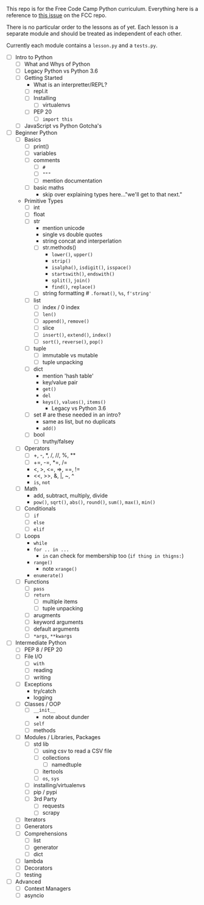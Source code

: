 This repo is for the Free Code Camp Python curriculum. Everything here is a
reference to [this issue](https://github.com/freeCodeCamp/freeCodeCamp/issues/14588) on
the FCC repo.

There is no particular order to the lessons as of yet. Each lesson is a separate
module and should be treated as independent of each other.

Currently each module contains a `lesson.py` and a `tests.py`.

- [ ] Intro to Python
    - [ ] What and Whys of Python
    - [ ] Legacy Python vs Python 3.6
    - [ ] Getting Started
        - What is an interpretter/REPL?
        - [ ] repl.it
        - [ ] Installing
            - [ ] virtualenvs
        - [ ] PEP 20
            - [ ] `import this`
    - [ ] JavaScript vs Python Gotcha's
- [ ] Beginner Python
    - [ ] Basics
        - [ ] print()
        - [ ] variables
        - [ ] comments
            - [ ] `#`
            - [ ] `"""`
            - [ ] mention documentation
        - [ ] basic maths
            - skip over explaining types here..."we'll get to that next."
    - Primitive Types
        - [ ] int
        - [ ] float
        - [ ] str
            - mention unicode
            - single vs double quotes
            - string concat and interperlation
            - [ ] str.methods()
                - `lower()`, `upper()`
                - `strip()`
                - `isalpha()`, `isdigit()`, `isspace()`
                - `startswith()`, `endswith()`
                - `split()`, `join()`
                - `find()`, `replace()`
            - [ ] string formatting  # `.format()`, `%s`, `f'string'`
        - [ ] list
            - [ ] index / 0 index
            - [ ] `len()`
            - [ ] `append()`, `remove()`
            - [ ] slice
            - [ ] `insert()`, `extend()`, `index()`
            - [ ] `sort()`, `reverse()`, `pop()`
        - [ ] tuple
            - [ ] immutable vs mutable
            - [ ] tuple unpacking
        - [ ] dict
            - mention 'hash table'
            - key/value pair
            - `get()`
            - `del`
            - `keys()`, `values()`, `items()`
                - Legacy vs Python 3.6
        - [ ] set  # are these needed in an intro?
            - same as list, but no duplicats
            - `add()`
        - [ ] bool
            - [ ] truthy/falsey
    - [ ] Operators
        - [ ] +, -, *, /, //, %, **
        - [ ] +=, -=, *=, /=
        - <, >, <=, =>, ==, !=
        - <<, >>, &, |, ~, ^
        - `is`, `not`
    - [ ] Math
        - add, subtract, multiply, divide
        - `pow()`, `sqrt()`, `abs()`, `round()`, `sum()`, `max()`, `min()`
    - [ ] Conditionals
        - [ ] `if`
        - [ ] `else`
        - [ ] `elif`
    - [ ] Loops
        - `while`
        - `for .. in ...`
            - `in` can check for membership too (`if thing in thigns:`)
        - `range()`
            - note `xrange()`
        - `enumerate()`
    - [ ] Functions
        - [ ] `pass`
        - [ ] `return`
            - [ ] multiple items
            - [ ] tuple unpacking
        - [ ] arugments
        - [ ] keyword arguments
        - [ ] default arguments
        - [ ] `*args`, `**kwargs`

- [ ] Intermediate Python
    - [ ] PEP 8 / PEP 20
    - [ ] File I/O
        - [ ] `with`
        - [ ] reading
        - [ ] writing
    - [ ] Exceptions
        - try/catch
        - logging
    - [ ] Classes / OOP
        - [ ] `__init__`
            - note about dunder
        - [ ] `self`
        - [ ] methods
    - [ ] Modules / Libraries, Packages
        - [ ] std lib
            - [ ] using csv to read a CSV file
            - [ ] collections
                - [ ] namedtuple
            - [ ] itertools
            - [ ] `os`, `sys`
        - [ ] installing/virtualenvs
        - [ ] pip / pypi
        - [ ] 3rd Party
            - [ ] requests
            - [ ] scrapy
    - [ ] Iterators
    - [ ] Generators
    - [ ] Comprehensions
        - [ ] list
        - [ ] generator
        - [ ] dict
    - [ ] lambda
    - [ ] Decorators
    - [ ] testing

- [ ] Advanced
    - [ ] Context Managers
    - [ ] asyncio
